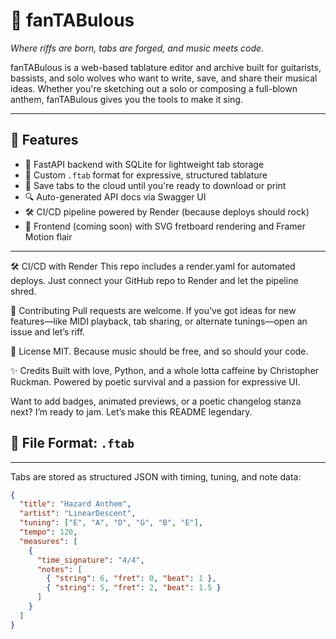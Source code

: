 # 🎼 fanTABulous

*Where riffs are born, tabs are forged, and music meets code.*

fanTABulous is a web-based tablature editor and archive built for guitarists, bassists, and solo wolves who want to write, save, and share their musical ideas. Whether you're sketching out a solo or composing a full-blown anthem, fanTABulous gives you the tools to make it sing.

---

## 🚀 Features

- 🎸 FastAPI backend with SQLite for lightweight tab storage
- 🧠 Custom `.ftab` format for expressive, structured tablature
- 💾 Save tabs to the cloud until you're ready to download or print
- 🔍 Auto-generated API docs via Swagger UI
- 🛠️ CI/CD pipeline powered by Render (because deploys should rock)
- 🎨 Frontend (coming soon) with SVG fretboard rendering and Framer Motion flair

---
🛠️ CI/CD with Render
This repo includes a render.yaml for automated deploys. Just connect your GitHub repo to Render and let the pipeline shred.

🤘 Contributing
Pull requests are welcome. If you’ve got ideas for new features—like MIDI playback, tab sharing, or alternate tunings—open an issue and let’s riff.

📜 License
MIT. Because music should be free, and so should your code.

✨ Credits
Built with love, Python, and a whole lotta caffeine by Christopher Ruckman. Powered by poetic survival and a passion for expressive UI.

Want to add badges, animated previews, or a poetic changelog stanza next? I’m ready to jam. Let’s make this README legendary.

## 📁 File Format: `.ftab`

---

Tabs are stored as structured JSON with timing, tuning, and note data:

```json
{
  "title": "Hazard Anthem",
  "artist": "LinearDescent",
  "tuning": ["E", "A", "D", "G", "B", "E"],
  "tempo": 120,
  "measures": [
    {
      "time_signature": "4/4",
      "notes": [
        { "string": 6, "fret": 0, "beat": 1 },
        { "string": 5, "fret": 2, "beat": 1.5 }
      ]
    }
  ]
}

